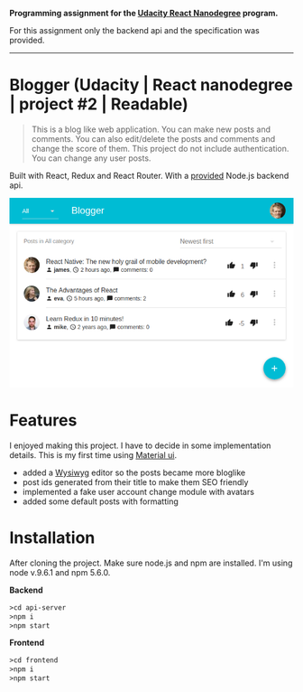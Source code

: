 

**Programming assignment for the [Udacity React Nanodegree](https://www.udacity.com/course/react-nanodegree--nd019) program.**

For this assignment only the backend api and the specification was provided.

---
# Blogger (Udacity | React nanodegree | project #2 | Readable)

>This is a blog like web application. You can make new posts and comments. You can also edit/delete the posts and comments and change the score of them. This project do not include authentication. You can change any user posts.

Built with React, Redux and React Router. With a [provided](https://github.com/udacity/reactnd-project-readable-starter) Node.js backend api.


![Screenshot](/Screenshot.png?raw=true "Title")
# Features

I enjoyed making this project. I have to decide in some implementation details. This is my first time using [Material ui](http://www.material-ui.com).

* added a [Wysiwyg](https://github.com/jpuri/react-draft-wysiwyg) editor so the posts became more bloglike
* post ids generated from their title to make them SEO friendly
* implemented a fake user account change module with avatars
* added some default posts with formatting

# Installation
After cloning the project. Make sure node.js and npm are installed. I'm using node v.9.6.1 and npm 5.6.0.

**Backend**
```
>cd api-server
>npm i
>npm start
```
**Frontend**
```
>cd frontend
>npm i
>npm start
```